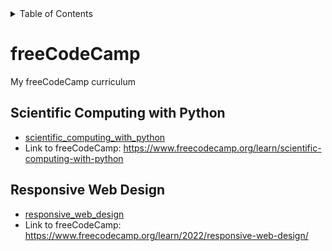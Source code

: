 <!-- START doctoc generated TOC please keep comment here to allow auto update -->
<!-- DON'T EDIT THIS SECTION, INSTEAD RE-RUN doctoc TO UPDATE -->
<details>
<summary>Table of Contents</summary>

- [freeCodeCamp](#freecodecamp)
  - [Scientific Computing with Python Certification](#scientific-computing-with-python-certification)
  - [Responsive Web Design](#responsive-web-design)

</details>
<!-- END doctoc generated TOC please keep comment here to allow auto update -->

# freeCodeCamp
My freeCodeCamp curriculum 

## Scientific Computing with Python
- [scientific_computing_with_python](scientific_computing_with_python/)
- Link to freeCodeCamp: https://www.freecodecamp.org/learn/scientific-computing-with-python

## Responsive Web Design
- [responsive_web_design](responsive_web_design/)
- Link to freeCodeCamp: https://www.freecodecamp.org/learn/2022/responsive-web-design/
